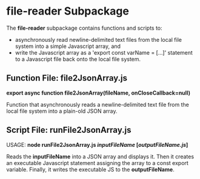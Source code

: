# file-reader Subpackage

The **file-reader** subpackage contains functions and scripts to:
- asynchronously read newline-delimited text files from the local file system into a simple Javascript array, and
- write the Javascript array as a 'export const varName = [...]' statement to a Javascript file back onto the local file system.

## Function File: **file2JsonArray.js**

**export async function file2JsonArray(fileName, onCloseCallback=null)**

Function that asynchronously reads a newline-delimited text file from the local file system into a plain-old JSON array.

## Script File: **runFile2JsonArray.js**

USAGE: **node runFile2JsonArray.js *inputFileName* [*outputFileName.js*]**

Reads the **inputFileName** into a JSON array and displays it. Then it creates an executable Javascript statement assigning the array to a const export variable.  Finally, it writes the executable JS to the **outputFileName**.
